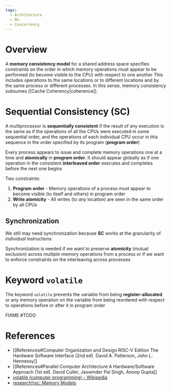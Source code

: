 ```yaml
---
tags:
  - Architecture
  - OS
  - Concurrency
---
```


# Overview

A **memory consistency model** for a shared address space specifies constraints on the order in which memory operations must appear to be performed (to become visible to the CPU) with respect to one another
This includes operations to the same locations or to different locations and by the same process or different processes. In this sense, memory consistency subsumes [[Cache Coherency|coherence]].

# Sequential Consistency (SC)

A multiprocessor is **sequentially consistent** if the result of any execution is the same as if the operations of all the CPUs were executed in some sequential order, and the operations of each individual CPU occur in this sequence in the order specified by its program (**program order**)

Every process appears to issue and complete memory operations one at a time and **atomically** in **program order**. It should appear globally as if one operation in the consistent **interleaved order** executes and completes before the next one begins

Two constraints:

1. **Program order** - Memory operations of a process must appear to become visible (to itself and others) in program order
2. **Write atomicity** - All writes (to *any* location) are seen in the same order by all CPUs

## Synchronization

We still may need synchronization because **SC** works at the granularity of *individual* instructions

Synchronization is needed if we want to preserve **atomicity** (mutual exclusion) across *multiple* memory operations from a process or if we want to enforce constraints on the interleaving across processes

# Keyword `volatile`

The keyword `volatile` prevents the variable from being **register-allocated** or any memory operation on the variable from being reordered with respect to operations before or after it in program order

FIXME #TODO

# References

- [[References#Computer Organization and Design RISC-V Edition The Hardware Software Interface (2nd ed). David A. Patterson, John L. Hennessy]]
- [[References#Parallel Computer Architecture A Hardware/Software Approach (1st ed). David Culler, Jaswinder Pal Singh, Anoop Gupta]]
- [volatile (computer programming) - Wikipedia](https://en.wikipedia.org/wiki/Volatile_(computer_programming))
- [research!rsc: Memory Models](https://research.swtch.com/mm)
